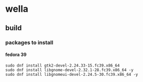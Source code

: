 # wella

## build

### packages to install
#### fedora 39
```
sudo dnf install gtk2-devel-2.24.33-15.fc39.x86_64
sudo dnf install libgnome-devel-2.32.1-28.fc39.x86_64 -y
sudo dnf install libgnomeui-devel-2.24.5-30.fc39.x86_64 -y
```
